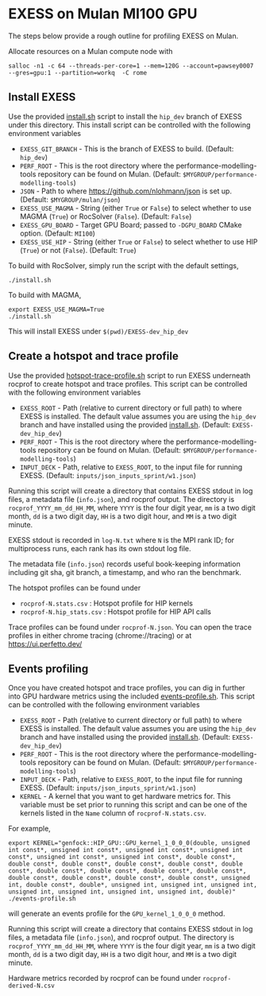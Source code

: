 # EXESS on Mulan MI100 GPU


The steps below provide a rough outline for profiling EXESS on Mulan.

Allocate resources on a Mulan compute node with
```
salloc -n1 -c 64 --threads-per-core=1 --mem=120G --account=pawsey0007 --gres=gpu:1 --partition=workq  -C rome
```

## Install EXESS

Use the provided [install.sh](./install.sh) script to install the `hip_dev` branch of EXESS under this directory. This install script can be controlled with the following environment variables

* `EXESS_GIT_BRANCH` - This is the branch of EXESS to build. (Default: `hip_dev`)
* `PERF_ROOT` - This is the root directory where the performance-modelling-tools repository can be found on Mulan. (Default: `$MYGROUP/performance-modelling-tools`)
* `JSON` - Path to where  https://github.com/nlohmann/json is set up. (Default: `$MYGROUP/mulan/json`)
* `EXESS_USE_MAGMA` - String (either `True` or `False`) to select whether to use MAGMA (`True`) or RocSolver (`False`). (Default: `False`)
* `EXESS_GPU_BOARD` - Target GPU Board; passed to `-DGPU_BOARD` CMake option. (Default: `MI100`)
* `EXESS_USE_HIP` - String (either `True` or `False`) to select whether to use HIP (`True`) or not (`False`). (Default: `True`)

To build with RocSolver, simply run the script with the default settings,
```
./install.sh
```

To build with MAGMA,
```
export EXESS_USE_MAGMA=True
./install.sh
```

This will install EXESS under `$(pwd)/EXESS-dev_hip_dev`


## Create a hotspot and trace profile
Use the provided [hotspot-trace-profile.sh](./hotspot-trace-profile.sh) script to run EXESS underneath rocprof to create hotspot and trace profiles. This script can be controlled with the following environment variables

* `EXESS_ROOT` - Path (relative to current directory or full path) to where EXESS is installed. The default value assumes you are using the `hip_dev` branch and have installed using the provided [install.sh](./install.sh). (Default: `EXESS-dev_hip_dev`)
* `PERF_ROOT` - This is the root directory where the performance-modelling-tools repository can be found on Mulan. (Default: `$MYGROUP/performance-modelling-tools`)
* `INPUT_DECK` - Path, relative to `EXESS_ROOT`, to the input file for running EXESS. (Default: `inputs/json_inputs_sprint/w1.json`)

Running this script will create a directory that contains EXESS stdout in log files, a metadata file (`info.json`), and rocprof output. The directory is `rocprof_YYYY_mm_dd_HH_MM`, where `YYYY` is the four digit year, `mm` is a two digit month, `dd` is a two digit day, `HH` is a two digit hour, and `MM` is a two digit minute.

EXESS stdout is recorded in `log-N.txt` where `N` is the MPI rank ID; for multiprocess runs, each rank has its own stdout log file.

The metadata file (`info.json`) records useful book-keeping information including git sha, git branch, a timestamp, and who ran the benchmark.

The hotspot profiles can be found under
* `rocprof-N.stats.csv` : Hotspot profile for HIP kernels
* `rocprof-N.hip_stats.csv` : Hotspot profile for HIP API calls

Trace profiles can be found under `rocprof-N.json`. You can open the trace profiles in either chrome tracing (chrome://tracing) or at https://ui.perfetto.dev/


## Events profiling
Once you have created hotspot and trace profiles, you can dig in further into GPU hardware metrics using the included [events-profile.sh](./events-profile.sh). This script can be controlled with the following environment variables

* `EXESS_ROOT` - Path (relative to current directory or full path) to where EXESS is installed. The default value assumes you are using the `hip_dev` branch and have installed using the provided [install.sh](./install.sh). (Default: `EXESS-dev_hip_dev`)
* `PERF_ROOT` - This is the root directory where the performance-modelling-tools repository can be found on Mulan. (Default: `$MYGROUP/performance-modelling-tools`)
* `INPUT_DECK` - Path, relative to `EXESS_ROOT`, to the input file for running EXESS. (Default: `inputs/json_inputs_sprint/w1.json`)
* `KERNEL` - A kernel that you want to get hardware metrics for. This variable must be set prior to running this script and can be one of the kernels listed in the `Name` column of `rocprof-N.stats.csv`.

For example,
```
export KERNEL="genfock::HIP_GPU::GPU_kernel_1_0_0_0(double, unsigned int const*, unsigned int const*, unsigned int const*, unsigned int const*, unsigned int const*, unsigned int const*, double const*, double const*, double const*, double const*, double const*, double const*, double const*, double const*, double const*, double const*, double const*, double const*, double const*, double const*, unsigned int, double const*, double*, unsigned int, unsigned int, unsigned int, unsigned int, unsigned int, unsigned int, unsigned int, double)"
./events-profile.sh
```
will generate an events profile for the `GPU_kernel_1_0_0_0` method.

Running this script will create a directory that contains EXESS stdout in log files, a metadata file (`info.json`), and rocprof output. The directory is `rocprof_YYYY_mm_dd_HH_MM`, where `YYYY` is the four digit year, `mm` is a two digit month, `dd` is a two digit day, `HH` is a two digit hour, and `MM` is a two digit minute.

Hardware metrics recorded by rocprof can be found under `rocprof-derived-N.csv`

